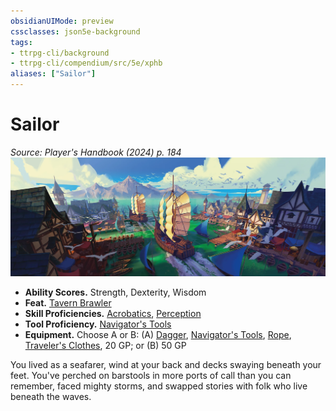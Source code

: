 ```yaml
---
obsidianUIMode: preview
cssclasses: json5e-background
tags:
- ttrpg-cli/background
- ttrpg-cli/compendium/src/5e/xphb
aliases: ["Sailor"]
---
```

# Sailor
*Source: Player's Handbook (2024) p. 184*  
![](3-Compendium/backgrounds/img/sailor.webp#right)

- **Ability Scores.** Strength, Dexterity, Wisdom  
- **Feat.** [Tavern Brawler](3-Compendium/feats/tavern-brawler-xphb.md)  
- **Skill Proficiencies.** [Acrobatics](3-Compendium/rules/skills.md#Acrobatics), [Perception](3-Compendium/rules/skills.md#Perception)  
- **Tool Proficiency.** [Navigator's Tools](3-Compendium/items/navigators-tools-xphb.md)  
- **Equipment.** Choose A or B: (A) [Dagger](3-Compendium/items/dagger-xphb.md), [Navigator's Tools](3-Compendium/items/navigators-tools-xphb.md), [Rope](3-Compendium/items/rope-xphb.md), [Traveler's Clothes](3-Compendium/items/travelers-clothes-xphb.md), 20 GP; or (B) 50 GP  

You lived as a seafarer, wind at your back and decks swaying beneath your feet. You've perched on barstools in more ports of call than you can remember, faced mighty storms, and swapped stories with folk who live beneath the waves.